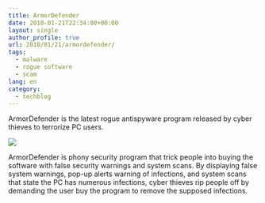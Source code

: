 ```yaml
---
title: ArmorDefender
date: 2010-01-21T22:34:00+00:00
layout: single
author_profile: true
url: 2010/01/21/armordefender/
tags:
  - malware
  - rogue software
  - scam
lang: en
category: 
  - techblog
---
```

ArmorDefender is the latest rogue antispyware program released by cyber thieves to terrorize PC users.

[![](http://1.bp.blogspot.com/_vaUVXcmC3OI/S1jPDhOwBTI/AAAAAAAAAtQ/Xtu0wjoKGHY/s640/ArmorDefender_GUI.jpg)](http://1.bp.blogspot.com/_vaUVXcmC3OI/S1jPDhOwBTI/AAAAAAAAAtQ/Xtu0wjoKGHY/s1600-h/ArmorDefender_GUI.jpg)

ArmorDefender is phony security program that trick people into buying the software with false security warnings and system scans. By displaying false system warnings, pop-up alerts warning of infections, and system scans that state the PC has numerous infections, cyber thieves rip people off by demanding the user buy the program to remove the supposed infections.